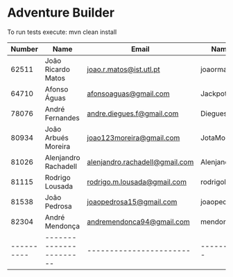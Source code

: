 # Adventure Builder

To run tests execute: mvn clean install

|   Number   |          Name           |            Email        |   Name GitHUb  | Module(s) |
| ---------- | ----------------------- | ----------------------- | ---------------| --------- |
|  62511  | João Ricardo Matos   | joao.r.matos@ist.utl.pt        | joaormatos          | Activity  |
|  64710  | Afonso Águas         | afonsoaguas@gmail.com          | Jackpothead         | Activity  |        
|  78076  | André Fernandes      | andre.diegues.f@gmail.com      | Dieguesist          | Hotel     |
|  80934  | João Arbués Moreira  | joao123moreira@gmail.com       | JotaMoreira         | Activity  |
|  81026  | Alenjandro Rachadell | alenjandro.rachadell@gmail.com | AlenjandroRachadell |           |
|  81115  | Rodrigo Lousada      | rodrigo.m.lousada@gmail.com    | rodrigolousada      | Bank      |
|  81538  | João Pedrosa         | joaopedrosa15@gmail.com        | joaopedrosa         | Hotel     |
|  82304  | André Mendonça       | andremendonca94@gmail.com      | mendonca94          | Bank      |
| ---------- | ----------------------- | ----------------------- | ---------------| --------- |
 
 
